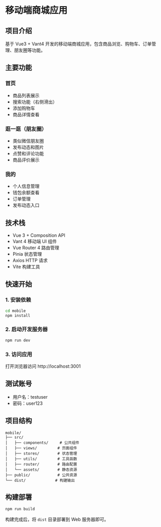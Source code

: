 # 移动端商城应用

## 项目介绍

基于 Vue3 + Vant4 开发的移动端商城应用，包含商品浏览、购物车、订单管理、朋友圈等功能。

## 主要功能

### 首页

- 商品列表展示
- 搜索功能（右侧滑出）
- 添加购物车
- 商品详情查看

### 逛一逛（朋友圈）

- 类似微信朋友圈
- 发布动态和图片
- 点赞和评论功能
- 商品评价展示

### 我的

- 个人信息管理
- 钱包余额查看
- 订单管理
- 发布动态入口

## 技术栈

- Vue 3 + Composition API
- Vant 4 移动端 UI 组件
- Vue Router 4 路由管理
- Pinia 状态管理
- Axios HTTP 请求
- Vite 构建工具

## 快速开始

### 1. 安装依赖

```bash
cd mobile
npm install
```

### 2. 启动开发服务器

```bash
npm run dev
```

### 3. 访问应用

打开浏览器访问 http://localhost:3001

## 测试账号

- 用户名：testuser
- 密码：user123

## 项目结构

```
mobile/
├── src/
│   ├── components/     # 公共组件
│   ├── views/         # 页面组件
│   ├── stores/        # 状态管理
│   ├── utils/         # 工具函数
│   ├── router/        # 路由配置
│   └── assets/        # 静态资源
├── public/            # 公共资源
└── dist/             # 构建输出
```

## 构建部署

```bash
npm run build
```

构建完成后，将 `dist` 目录部署到 Web 服务器即可。
